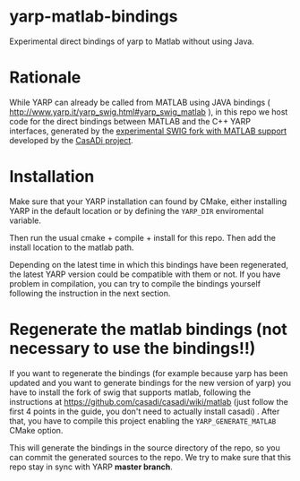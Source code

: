 # yarp-matlab-bindings
Experimental direct bindings of yarp to Matlab without using Java. 

# Rationale 
While YARP can already be called from MATLAB using JAVA bindings ( http://www.yarp.it/yarp_swig.html#yarp_swig_matlab ), in this repo we host code for the direct bindings between MATLAB and the C++ YARP interfaces, generated by the [experimental SWIG fork with MATLAB support](https://github.com/jaeandersson/swig) developed by the [CasADi project](www.casadi.org).

# Installation 
Make sure that your YARP installation can found by CMake, either installing YARP in the default location or by defining the `YARP_DIR` enviromental variable.

Then run the usual cmake + compile + install for this repo. Then add the install location to the matlab path. 

Depending on the latest time in which this bindings have been regenerated, the latest YARP version could be compatible with them or not. If you have problem in compilation, you can try to compile the bindings yourself following the instruction in the next section. 

# Regenerate the matlab bindings (not necessary to use the bindings!!)
If you want to regenerate the bindings (for example because yarp has been updated and you want to generate bindings for the new version of yarp) you have to install the fork of swig that supports matlab, following the instructions at https://github.com/casadi/casadi/wiki/matlab (just follow the first 4 points in the guide, you don't need to actually install casadi) . After that, you have to compile this project enabling the `YARP_GENERATE_MATLAB` CMake option. 

This will generate the bindings in the source directory of the repo, so you can commit the generated sources to the repo.
We try to make sure that this repo stay in sync with YARP **master branch**. 
